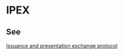 # IPEX
## See
[Issuance and presentation exchange protocol](issuance-and-presentation-exchange-protocol)